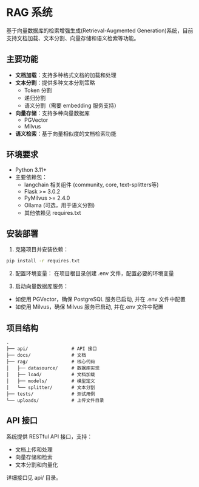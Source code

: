 # RAG 系统

基于向量数据库的检索增强生成(Retrieval-Augmented Generation)系统，目前支持文档加载、文本分割、向量存储和语义检索等功能。

## 主要功能

- **文档加载**：支持多种格式文档的加载和处理
- **文本分割**：提供多种文本分割策略
  - Token 分割
  - 递归分割
  - 语义分割（需要 embedding 服务支持）
- **向量存储**：支持多种向量数据库
  - PGVector
  - Milvus
- **语义检索**：基于向量相似度的文档检索功能

## 环境要求

- Python 3.11+
- 主要依赖包：
  - langchain 相关组件 (community, core, text-splitters等)
  - Flask >= 3.0.2
  - PyMilvus >= 2.4.0
  - Ollama (可选，用于语义分割)
  - 其他依赖见 requires.txt

## 安装部署

1. 克隆项目并安装依赖：
```bash
pip install -r requires.txt
```

2. 配置环境变量：
在项目根目录创建 .env 文件，配置必要的环境变量

3. 启动向量数据库服务：
- 如使用 PGVector，确保 PostgreSQL 服务已启动, 并在 .env 文件中配置
- 如使用 Milvus，确保 Milvus 服务已启动, 并在.env 文件中配置

## 项目结构

```
.
├── api/                # API 接口
├── docs/               # 文档
├── rag/                # 核心代码
│   ├── datasource/     # 数据库实现
│   ├── load/           # 文档加载
│   ├── models/         # 模型定义
│   └── splitter/       # 文本分割
├── tests/              # 测试用例
└── uploads/            # 上传文件目录
```

## API 接口

系统提供 RESTful API 接口，支持：
- 文档上传和处理
- 向量存储和检索
- 文本分割和向量化

详细接口见 api/ 目录。